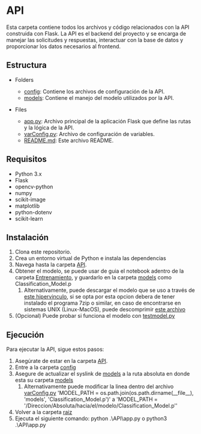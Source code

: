 # API

Esta carpeta contiene todos los archivos y código relacionados con la API construida con Flask. La API es el backend del proyecto y se encarga de manejar las solicitudes y respuestas, interactuar con la base de datos y proporcionar los datos necesarios al frontend.

## Estructura

- Folders
    - [config](./config): Contiene los archivos de configuración de la API.
    - [models](./models): Contiene el manejo del modelo utilizados por la API.

- Files
    - [app.py](./app.py): Archivo principal de la aplicación Flask que define las rutas y la lógica de la API.
    - [varConfig.py](./config/varConfig.py): Archivo de configuración de variables.
    - [README.md](./README.md): Este archivo README.
## Requisitos

- Python 3.x
- Flask
- opencv-python
- numpy
- scikit-image
- matplotlib
- python-dotenv
- scikit-learn


## Instalación

1. Clona este repositorio.
2. Crea un entorno virtual de Python e instala las dependencias
3. Navega hasta la carpeta [API](../API).
4. Obtener el modelo, se puede usar de guia el notebook adentro de la carpeta [Entrenamiento](../Entrenamiento), y guardarlo en la carpeta [models](./models) como Classification_Model.p
    1. Alternativamente, puede descargar el modelo que se uso a través de [este hipervinculo](https://www.mediafire.com/file/jijt66y8q6u82dj/Classification_Model.7z/file), si se opta por esta opcion debera de tener instalado el programa 7zip o similar, en caso de encontrarse en sistemas UNIX (Linux-MacOS), puede descomprimir [este archivo](https://www.mediafire.com/file/zr1sz68nsng5780/Classification_Model.tar.xz/file)
5. (Opcional) Puede probar si funciona el modelo con [testmodel.py](./models/testmodel.py)

## Ejecución

Para ejecutar la API, sigue estos pasos:

1. Asegúrate de estar en la carpeta [API](../API).
2. Entre a la carpeta [config](./config/)
3. Asegure de actualizar el syslink de [models](./config/models) a la ruta absoluta en donde esta su carpeta [models](./models/)
   1. Alternativamente puede modificar la linea dentro del archivo [varConfig.py](./config/varConfig.py) 'MODEL_PATH = os.path.join(os.path.dirname(\_\_file\_\_), 'models', 'Classification_Model.p')' a 'MODEL_PATH = '/Direccion/Absoluta/hacia/el/modelo/Classification_Model.p''
4. Volver a la carpeta [raiz](../)
5. Ejecuta el siguiente comando: python .\API\app.py o python3 .\API\app.py 
